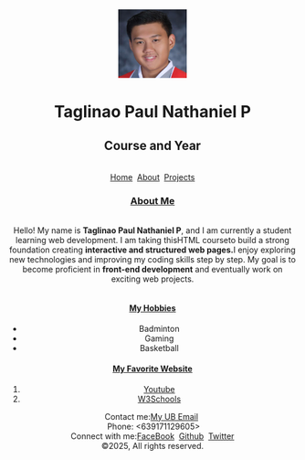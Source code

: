 <!DOCTYPE html>
<html lang="en">
<head>
    <meta charset="UTF-8">
    <meta name="viewport" content="width=device-width, initial-scale=1.0">
    <title>My Projects</title>
</head>
<body>
    <Center><table><img src="Profile Picture.png" height=120px width=120px</Center>
     <h1>Taglinao Paul Nathaniel P</h1>
     <h2>Course and Year</h2>
        <br>
        <a href="mailto:someone@example.com">Home</a>&nbsp;
        <a href="mailto:someone@example.com">About</a>&nbsp;
        <a href="mailto:someone@example.com">Projects</a>
    </Center>
    
<h3><a href="mailto:someone@example.com">About Me</a></h3>
<p><br>Hello! My name is <b>Taglinao Paul Nathaniel P</b>, and I am currently a student learning web development. I am taking this<a>HTML course</a>to 
build a strong foundation creating <b>interactive and structured web pages.</b>I enjoy exploring new technologies and
 improving my coding skills step by step. My goal is to become proficient in <b>front-end development</b> and eventually work
 on exciting web projects.</p></table>
<h4><a href="mailto:someone@example.com">My Hobbies</a></h4>
<ul>
    <li>Badminton</li>
    <li>Gaming</li>
    <li>Basketball</li>
</ul>
<h4><a href="mailto:someone@example.com">My Favorite Website</a></h4>
<ol>
    <li><a href="https://www.youtube.com/" target="_blank">Youtube</a></li>
    <li><a href="https://www.w3schools.com/" target="_blank">W3Schools</a></li>
</ol>
<p><footer>Contact me:<a href="20242263@s.ubaguio.edu">My UB Email</a>&nbsp;</footer>&nbsp;Phone: <639171129605>
    <br>
    Connect with me:<a href="https://www.facebook.com/">FaceBook</a>&nbsp;
        <a href="https://github.com/">Github</a>&nbsp;
        <a href="https://x.com/">Twitter</a>
        <br>
        &copy;2025<Taglinao Paul Nathaniel P.>, All rights reserved.


    

    
</body>
</html>
